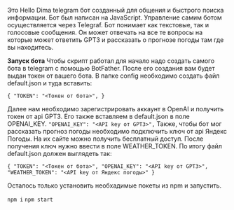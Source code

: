 Это Hello Dima telegram бот созданный для общения и быстрого поиска информации. Бот был написан на JavaScript. Управление самим ботом осуществляется через Telegraf.
Бот понимает как текстовые, так и голосовые сообщения. Он может отвечать на все те вопросы на которые может ответить GPT3 и рассказать о прогнозе погоды там где вы находитесь.


**Запуск бота**
Чтобы скрипт работал для начало надо создать самого бота в telegram с помощью BotFather. После его создания вам будет выдан токен от вашего бота.
В папке config необходимо создать файл default.json и туда вставить:

`{
    "TOKEN": "<Токен от бота>",
}`

Далее нам необходимо зарегистрировать аккаунт в OpenAI и получить токен от api GPT3.
Его также вставляем в default.json в поле OPENAI_KEY.
`"OPENAI_KEY": "<API key от GPT3>",`
Также, чтобы бот мог рассказать прогноз погоды необходимо подключить ключ от api Яндекс Погоды. На их сайте можно получить бесплатный доступ. После получения ключ нужно ввести в поле WEATHER_TOKEN.
По итогу файл default.json должен выглядеть так:

`{
    "TOKEN": "<Токен от бота>",
    "OPENAI_KEY": "<API key от GPT3>",
    "WEATHER_TOKEN": "<API key от Яндекс погоды>"
}`

Осталось только установить необхадимые покеты из npm и запустить.

`npm i`
`npm start`
